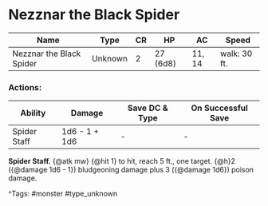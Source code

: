 # Nezznar the Black Spider

| Name | Type | CR | HP | AC | Speed |
|------|------|----|----|----|-------|
| Nezznar the Black Spider | Unknown | 2 | 27 (6d8) | 11, 14 | walk: 30 ft. |

### Actions:

| Ability | Damage | Save DC & Type | On Successful Save |
|---------|--------|----------------|--------------------|
| Spider Staff | 1d6 - 1 + 1d6 | - | - |


**Spider Staff.** {@atk mw} {@hit 1} to hit, reach 5 ft., one target. {@h}2 ({@damage 1d6 - 1}) bludgeoning damage plus 3 ({@damage 1d6}) poison damage.

^Tags: #monster #type_unknown